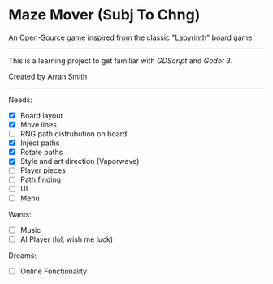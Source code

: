 # Maze Mover (Subj To Chng)

An Open-Source game inspired from the classic "Labyrinth" board game.

---

This is a learning project to get familiar with *GDScript* and *Godot 3*.

Created by Arran Smith

---

Needs:

- [x] Board layout
- [x] Move lines
- [ ] RNG path distrubution on board
- [x] Inject paths
- [x] Rotate paths
- [x] Style and art direction (Vaporwave)
- [ ] Player pieces
- [ ] Path finding
- [ ] UI
- [ ] Menu

Wants:

- [ ] Music
- [ ] AI Player (lol, wish me luck)

Dreams:

- [ ] Online Functionality 

